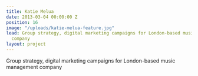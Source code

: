 ```yaml
---
title: Katie Melua
date: 2013-03-04 00:00:00 Z
position: 16
image: "/uploads/katie-melua-feature.jpg"
lead: Group strategy, digital marketing campaigns for London-based music management
  company
layout: project
---
```


Group strategy, digital marketing campaigns for London-based music management company